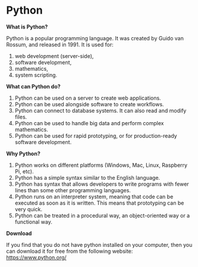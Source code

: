 # Python

<b>What is Python?</b>

Python is a popular programming language. It was created by Guido van Rossum, and released in 1991.
It is used for:

1. web development (server-side),
2. software development,
3. mathematics,
4. system scripting.

<b>What can Python do?</b>

1. Python can be used on a server to create web applications.
2. Python can be used alongside software to create workflows.
3. Python can connect to database systems. It can also read and modify files.
4. Python can be used to handle big data and perform complex mathematics.
5. Python can be used for rapid prototyping, or for production-ready software development.

<b>Why Python?</b>

1. Python works on different platforms (Windows, Mac, Linux, Raspberry Pi, etc).
2. Python has a simple syntax similar to the English language.
3. Python has syntax that allows developers to write programs with fewer lines than some other programming languages.
4. Python runs on an interpreter system, meaning that code can be executed as soon as it is written. This means that prototyping can be very quick.
5. Python can be treated in a procedural way, an object-oriented way or a functional way.

<b>Download</b>

If you find that you do not have python installed on your computer, then you can download it for free from the following website: https://www.python.org/
